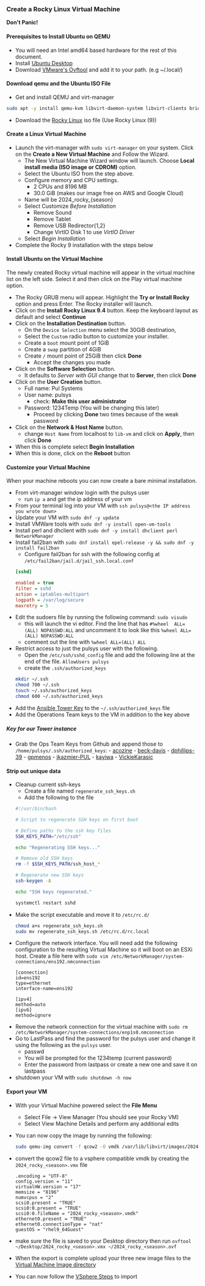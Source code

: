 ### Create a Rocky Linux Virtual Machine

**Don't Panic!**

#### Prerequisites to Install Ubuntu on QEMU

  * You will need an Intel amd64 based hardware for the rest of this document.
  * Install [Ubuntu Desktop](https://ubuntu.com/download/desktop)
  * Download [VMware's Ovftool](https://github.com/rgl/ovftool-binaries) and add it to your path. (e.g ~/.local/)

#### Download qemu and the Ubuntu ISO File

  * Get and install QEMU and virt-manager
  ```bash
  sudo apt -y install qemu-kvm libvirt-daemon-system libvirt-clients bridge-utils virt-manager
  ```
  * Download the [Rocky Linux](https://rockylinux.org/download) iso file (Use Rocky Linux (9))

#### Create a Linux Virtual Machine

  * Launch the virt-manager with `sudo virt-manager` on your system. Click on the **Create a New Virtual Machine** and Follow the Wizard.
    * The New Virtual Machine Wizard window will launch. Choose **Local install media (ISO image or CDROM)** option.
    * Select the Ubuntu ISO from the step above.
    * Configure memory and CPU settings.
      * 2 CPUs and 8196 MB
      * 30.0 GiB (makes our image free on AWS and Google Cloud)
    * Name will be 2024_rocky_{season}
    * Select Customize *Before Installation*
      * Remove Sound
      * Remove Tablet
      * Remove USB Redirector{1,2}
      * Change VirtIO Disk 1 to use *VirtIO Driver*
    * Select *Begin Installation*
  * Complete the Rocky 9 installation with the steps below

#### Install Ubuntu on the Virtual Machine

The newly created Rocky virtual machine will appear in the virtual machine list on the left side. Select it and then click on the Play virtual machine option.

  * The Rocky GRUB menu will appear. Highlight the **Try or Install Rocky** option and press Enter. The Rocky installer will launch.
  * Click on the **Install Rocky Linux 9.4** button. Keep the keyboard layout as default and select **Continue**
  * Click on the **Installation Destination** button.
    * On the `Device Selection` menu select the 30GiB destination, 
    * Select the `Custom` radio button to customize your installer.
    * Create a `boot` mount point of 1GiB
    * Create a `swap` partition of 4GiB
    * Create `/` mount point of 25GiB then click **Done**
      * Accept the changes you made
  * Click on the **Software Selection** button.
    * It defaults to *Server with GUI* change that to **Server**, then click **Done**
  * Click on the **User Creation** button.
    * Full name: Pul Systems
    * User name: pulsys
      * check: **Make this user administrator**
    * Password: 1234Temp (You will be changing this later)
      * Proceed by clicking **Done** two times because of the weak password
  * Click on the **Network & Host Name** button.
    * change `Host Name` from localhost to `lib-vm` and click on **Apply**, then click **Done**
  * When this is complete select **Begin Installation**
  * When this is done, click on the **Reboot** button

#### Customize your Virtual Machine

When your machine reboots you can now create a bare minimal installation.

  * From virt-manager window login with the pulsys user
    * run `ip a` and get the ip address of your vm
  * From your terminal log into your VM with `ssh pulsys@<the IP address you wrote down>`
  * Update your VM with `sudo dnf -y update`
  * Install VMWare tools with `sudo dnf -y install open-vm-tools`
  * Install perl and dhclient  with `sudo dnf -y install dhclient perl NetworkManager`
  * Install fail2ban with `sudo dnf install epel-release -y && sudo dnf -y install fail2ban`
    * Configure fail2ban for ssh with the following config at `/etc/fail2ban/jail.d/jail_ssh.local.conf`
    ```ini
    [sshd]

    enabled = true
    filter = sshd
    action = iptables-multiport
    logpath = /var/log/secure
    maxretry = 5

    ```
  * Edit the sudoers file by running the following command: `sudo visudo`
    * this will launch the vi editor. Find the line that has `#%wheel  ALL=(ALL) NOPASSWD:ALL` and uncomment it to look like this `%wheel ALL=(ALL) NOPASSWD:ALL` 
    * comment out the line with `%wheel ALL=(ALL) ALL`
  * Restrict access to just the pulsys user with the following.
    * Open the `/etc/ssh/sshd_config` file and add the following line at the end of the file. `AllowUsers pulsys`
    * create the `.ssh/authorized_keys`
    ```bash
    mkdir ~/.ssh
    chmod 700 ~/.ssh
    touch ~/.ssh/authorized_keys
    chmod 600 ~/.ssh/authorized_keys
    ```
  * Add the [Ansible Tower Key](https://github.com/pulibrary/princeton_ansible/blob/main/keys/TowerKey.pub) to the `~/.ssh/authorized_keys` file
  * Add the Operations Team keys to the VM in addition to the key above

 ##### Key for our Tower instance
 
  * Grab the Ops Team Keys from Github and append those to `/home/pulsys/.ssh/authorized_keys`:
        - [acozine](https://github.com/acozine.keys)
        - [beck-davis](https://github.com/beck-davis.keys)
        - [dphillips-39](https://github.com/dphillips-39.keys)
        - [gpmenos](https://github.com/gpmenos.keys)
        - [jkazmier-PUL](https://github.com/jkazmier-PUL.keys)
        - [kayiwa](https://github.com/kayiwa.keys)
        - [VickieKarasic](https://github.com/vickieKarasic.keys)
        
#### Strip out unique data

  * Cleanup current ssh-keys
    * Create a file named `regenerate_ssh_keys.sh`
    * Add the following to the file
    ```bash
    #!/usr/bin/bash

    # Script to regenerate SSH keys on first boot

    # Define paths to the ssh key files
    SSH_KEYS_PATH="/etc/ssh"

    echo "Regenerating SSH keys..."

    # Remove old SSH keys
    rm -f $SSH_KEYS_PATH/ssh_host_*

    # Regenerate new SSH keys
    ssh-keygen -A

    echo "SSH keys regenerated."

    systemctl restart sshd

    ```
  * Make the script executable and move it to `/etc/rc.d/`
    ```bash
    chmod a+x regenerate_ssh_keys.sh
    sudo mv regenerate_ssh_keys.sh /etc/rc.d/rc.local
    ```
  * Configure the network interface. You will need add the following configuration to the resulting Virtual Machine so it will boot on an ESXi host. Create a file here with `sudo vim /etc/NetworkManager/system-connections/ens192.nmconnection`
    ```file
    [connection]
    id=ens192
    type=ethernet
    interface-name=ens192

    [ipv4]
    method=auto
    [ipv6]
    method=ignore
    ```
  * Remove the network connection for the virtual machine with `sudo rm /etc/NetworkManager/system-connections/enp1s0.nmconnection`
  * Go to LastPass and find the password for the pulsys user and change it using the following as the `pulsys` user. 
    * passwd
    * You will be prompted for the 1234temp (current password)
    * Enter the password from lastpass or create a new one and save it on lastpass
  * shutdown your VM with `sudo shutdown -h now`

#### Export your VM

  * With your Virtual Machine powered select the **File Menu**
    * Select File -> View Manager (You should see your Rocky VM)
    * Select View Machine Details and perform any additional edits
  * You can now copy the image by running the following:
    ```bash
    sudo qemu-img convert -f qcow2 -O vmdk /var/lib/libvirt/images/2024_rocky_<season>.qcow2 /home/<username>/Desktop/2024_rocky_<season>.vmdk
    ```
  * convert the qcow2 file to a vsphere compatible vmdk by creating the `2024_rocky_<season>.vmx` file

    ```file
    .encoding = "UTF-8"
    config.version = "11"
    virtualHW.version = "17"
    memsize = "8196"
    numvcpus = "2"
    scsi0.present = "TRUE"
    scsi0:0.present = "TRUE"
    scsi0:0.fileName = "2024_rocky_<season>.vmdk"
    ethernet0.present = "TRUE"
    ethernet0.connectionType = "nat"
    guestOS = "rhel9_64Guest"
    ```
  * make sure the file is saved to your Desktop directory then run `ovftool ~/Desktop/2024_rocky_<season>.vmx ~/2024_rocky_<season>.ovf`
  * When the export is complete upload your three new image files to the [Virtual Machine Image directory](https://drive.google.com/drive/u/0/folders/1Op-tNRvE_LMlJa6E-Ig4nNEKtKCcXsIF)
  * You can now follow the [VSphere Steps](vsphere_hypervisor.md) to import
      

